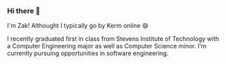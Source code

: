 ### Hi there 👋

I'm Zak! Althought I typically go by Kerm online 😄

I recently graduated first in class from Stevens Institute of Technology with a Computer Engineering major as well as Computer Science minor. I'm currently pursuing opportunities in software engineering.

<!--
**KermWasTaken/KermWasTaken** is a ✨ _special_ ✨ repository because its `README.md` (this file) appears on your GitHub profile.

Here are some ideas to get you started:

- 🔭 I’m currently working on ...
- 🌱 I’m currently learning ...
- 👯 I’m looking to collaborate on ...
- 🤔 I’m looking for help with ...
- 💬 Ask me about ...
- 📫 How to reach me: ...
- 😄 Pronouns: ...
- ⚡ Fun fact: ...
-->
